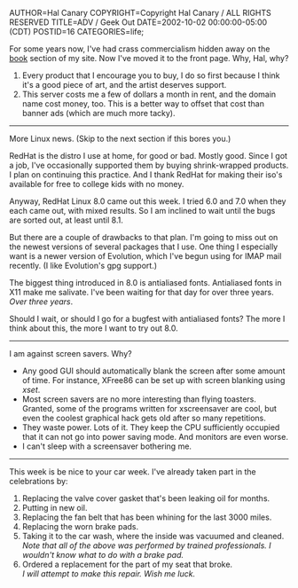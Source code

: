 AUTHOR=Hal Canary
COPYRIGHT=Copyright Hal Canary / ALL RIGHTS RESERVED
TITLE=ADV / Geek Out
DATE=2002-10-02 00:00:00-05:00 (CDT)
POSTID=16
CATEGORIES=life;

For some years now, I've had crass commercialism hidden away on the [book](https://halcanary.org/p/books) section of my site. Now I've moved it to the front page. Why, Hal, why?

1.  Every product that I encourage you to buy, I do so first because I think it's a good piece of art, and the artist deserves support.
2.  This server costs me a few of dollars a month in rent, and the  domain name cost money, too. This is a better way to offset that cost  than banner ads (which are much more tacky).

* * *

More Linux news. (Skip to the next section if this bores you.)

RedHat is the distro I use at home, for good or bad. Mostly good. Since I got a job, I've occasionally supported them by buying shrink-wrapped products. I plan on continuing this practice. And I thank RedHat for making their iso's available for free to college kids with no money.

Anyway, RedHat Linux 8.0 came out this week. I tried 6.0 and 7.0 when they each came out, with mixed results. So I am inclined to wait until the bugs are sorted out, at least until 8.1.

But there are a couple of drawbacks to that plan. I'm going to miss out on the newest versions of several packages that I use. One thing I especially want is a newer version of Evolution, which I've begun using for IMAP mail recently. (I like Evolution's gpg support.)

The biggest thing introduced in 8.0 is antialiased fonts. Antialiased fonts in X11 make me salivate. I've been waiting for that day for over three years. _Over three years_.

Should I wait, or should I go for a bugfest with antialiased fonts? The more I think about this, the more I want to try out 8.0.

* * *

I am against screen savers. Why?

*   Any good GUI should automatically blank the screen after some amount of time. For instance, XFree86 can be set up with screen blanking using _xset_.
*   Most screen savers are no more interesting than flying toasters. Granted, some of the programs written for xscreensaver are cool, but even the coolest graphical hack gets old after so many repetitions.
*   They waste power. Lots of it. They keep the CPU sufficiently occupied that it can not go into power saving mode. And monitors are even worse.
*   I can't sleep with a screensaver bothering me.

* * *

This week is be nice to your car week. I've already taken part in the celebrations by:

1.  Replacing the valve cover gasket that's been leaking oil for months.
2.  Putting in new oil.
3.  Replacing the fan belt that has been whining for the last 3000 miles.
4.  Replacing the worn brake pads.
5.  Taking it to the car wash, where the inside was vacuumed and cleaned.  
    _Note that all of the above was performed by trained professionals. I wouldn't know what to do with a brake pad._
6.  Ordered a replacement for the part of my seat that broke.  
    _I will attempt to make this repair. Wish me luck._
